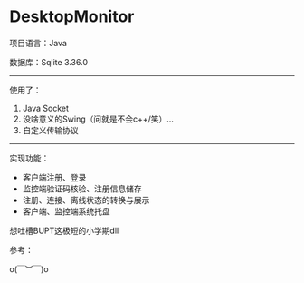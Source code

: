 # DesktopMonitor

项目语言：Java

数据库：Sqlite 3.36.0

---

使用了：
1. Java Socket
2. 没啥意义的Swing（问就是不会c++/笑）...
3. 自定义传输协议

---
实现功能：
- 客户端注册、登录
- 监控端验证码核验、注册信息储存
- 注册、连接、离线状态的转换与展示
- 客户端、监控端系统托盘

想吐槽BUPT这极短的小学期dll

参考：

o(￣︶￣)o

